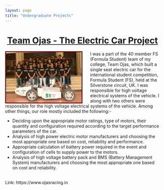 ```yaml
---
layout: page
title: "Undergraduate Projects"
---
```


<center> <h1> <ins>Team Ojas - The Electric Car Project</ins> </h1> </center>

<img style="float: left; padding-right:25px" src="/toj.jpg" width="50%" height="50%">

I was a part of the 40 member FS (Formula Student) team of my college, Team Ojas, which built a single seat electric car for the international student competition, Formula Student (FS), held at the Silverstone circuit, UK. I was responsible for high voltage electrical systems of the vehicle. I along with two others were responsible for the high voltage electrical systems of the vehicle. Among other things, our role mostly included the following:-
<br />
- Deciding upon the appropriate motor ratings, type of motors, their quantity and configuration required according to the target performance parameters of the car.   
- Analysis of high power electric motor manufacturers and choosing the most appropriate one based on cost, reliability and performance.
- Appropriate calculation of battery power required in the event and configuration of cells to supply power to the motors.
- Analysis of high voltage battery pack and BMS (Battery Management System) manufacturers and choosing the most appropriate one based on cost and reliability.
<br />
Link: https://www.ojasracing.in

